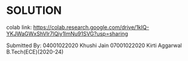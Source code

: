 # SOLUTION
colab link: https://colab.research.google.com/drive/1kIQ-YKJWaGWxShVlr7lQiy1lmNu91SVG?usp=sharing

Submitted By:
04001022020 Khushi Jain
07001022020 Kirti Aggarwal
B.Tech(ECE)(2020-24)
